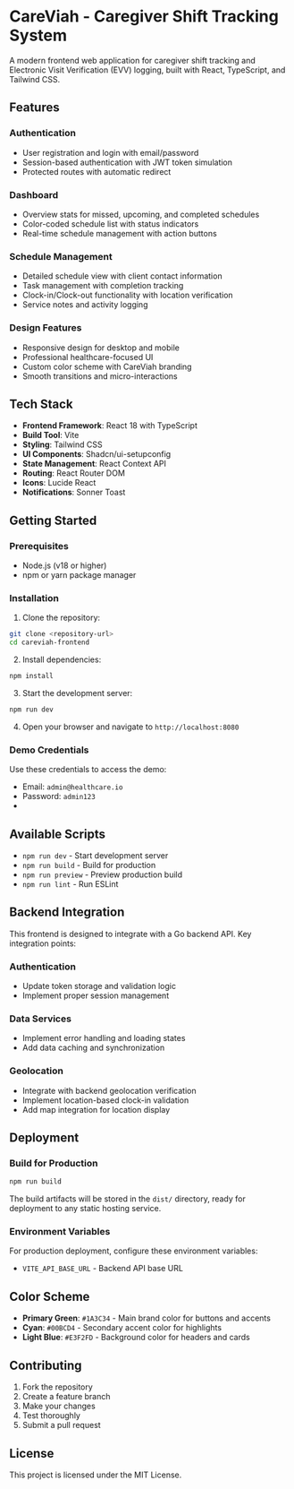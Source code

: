 
# CareViah - Caregiver Shift Tracking System

A modern frontend web application for caregiver shift tracking and Electronic Visit Verification (EVV) logging, built with React, TypeScript, and Tailwind CSS.

## Features

### Authentication
- User registration and login with email/password
- Session-based authentication with JWT token simulation
- Protected routes with automatic redirect

### Dashboard
- Overview stats for missed, upcoming, and completed schedules
- Color-coded schedule list with status indicators
- Real-time schedule management with action buttons

### Schedule Management
- Detailed schedule view with client contact information
- Task management with completion tracking
- Clock-in/Clock-out functionality with location verification
- Service notes and activity logging

### Design Features
- Responsive design for desktop and mobile
- Professional healthcare-focused UI
- Custom color scheme with CareViah branding
- Smooth transitions and micro-interactions

## Tech Stack

- **Frontend Framework**: React 18 with TypeScript
- **Build Tool**: Vite
- **Styling**: Tailwind CSS
- **UI Components**: Shadcn/ui-setupconfig
- **State Management**: React Context API
- **Routing**: React Router DOM
- **Icons**: Lucide React
- **Notifications**: Sonner Toast

## Getting Started

### Prerequisites

- Node.js (v18 or higher)
- npm or yarn package manager

### Installation

1. Clone the repository:
```bash
git clone <repository-url>
cd careviah-frontend
```

2. Install dependencies:
```bash
npm install
```

3. Start the development server:
```bash
npm run dev
```

4. Open your browser and navigate to `http://localhost:8080`

### Demo Credentials

Use these credentials to access the demo:
- Email: `admin@healthcare.io`
- Password: `admin123`
- 
## Available Scripts

- `npm run dev` - Start development server
- `npm run build` - Build for production
- `npm run preview` - Preview production build
- `npm run lint` - Run ESLint

## Backend Integration

This frontend is designed to integrate with a Go backend API. Key integration points:

### Authentication
- Update token storage and validation logic
- Implement proper session management

### Data Services
- Implement error handling and loading states
- Add data caching and synchronization

### Geolocation
- Integrate with backend geolocation verification
- Implement location-based clock-in validation
- Add map integration for location display

## Deployment

### Build for Production

```bash
npm run build
```

The build artifacts will be stored in the `dist/` directory, ready for deployment to any static hosting service.

### Environment Variables

For production deployment, configure these environment variables:
- `VITE_API_BASE_URL` - Backend API base URL

## Color Scheme

- **Primary Green**: `#1A3C34` - Main brand color for buttons and accents
- **Cyan**: `#00BCD4` - Secondary accent color for highlights
- **Light Blue**: `#E3F2FD` - Background color for headers and cards

## Contributing

1. Fork the repository
2. Create a feature branch
3. Make your changes
4. Test thoroughly
5. Submit a pull request

## License

This project is licensed under the MIT License.
